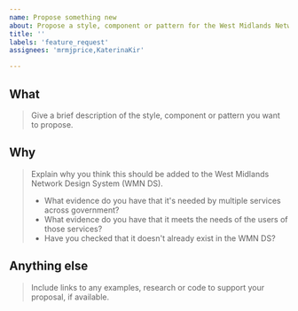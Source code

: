```yaml
---
name: Propose something new
about: Propose a style, component or pattern for the West Midlands Network Design System
title: ''
labels: 'feature_request'
assignees: 'mrmjprice,KaterinaKir'

---
```


<!--
If you need help putting your proposal together, you can message Design Team using MS Teams.
-->

## What
> Give a brief description of the style, component or pattern you want to propose.

## Why
> Explain why you think this should be added to the West Midlands Network Design System (WMN DS).
>
> - What evidence do you have that it's needed by multiple services across government?
> - What evidence do you have that it meets the needs of the users of those services?
> - Have you checked that it doesn't already exist in the WMN DS? 

## Anything else
> Include links to any examples, research or code to support your proposal, if available.

<!--
When you have submitted your proposal, it will automatically get sent to the backlog to be reviewed.
If this proposal is urgent, you should contact @KaterinaKir, @mrmjprice or @daylesalmon
-->
